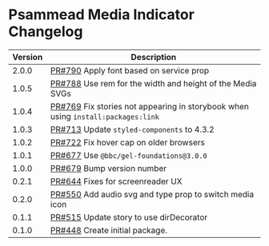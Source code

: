 # Psammead Media Indicator Changelog

<!-- prettier-ignore -->
| Version | Description |
| ------- | ----------- |
| 2.0.0 | [PR#790](https://github.com/bbc/psammead/pull/790) Apply font based on service prop |
| 1.0.5   | [PR#788](https://github.com/BBC/psammead/pull/788) Use rem for the width and height of the Media SVGs |
| 1.0.4   | [PR#769](https://github.com/bbc/psammead/pull/769) Fix stories not appearing in storybook when using `install:packages:link` |
| 1.0.3   | [PR#713](https://github.com/bbc/psammead/pull/713) Update `styled-components` to 4.3.2 |
| 1.0.2   | [PR#722](https://github.com/bbc/psammead/pull/722) Fix hover cap on older browsers |
| 1.0.1   | [PR#677](https://github.com/bbc/psammead/pull/677) Use `@bbc/gel-foundations@3.0.0` |
| 1.0.0   | [PR#679](https://github.com/BBC-News/psammead/pull/679) Bump version number |
| 0.2.1   | [PR#644](https://github.com/BBC-News/psammead/pull/644) Fixes for screenreader UX |
| 0.2.0   | [PR#550](https://github.com/BBC-News/psammead/pull/550) Add audio svg and type prop to switch media icon |
| 0.1.1   | [PR#515](https://github.com/BBC-News/psammead/pull/515) Update story to use dirDecorator |
| 0.1.0   | [PR#448](https://github.com/BBC-News/psammead/pull/448) Create initial package. |
